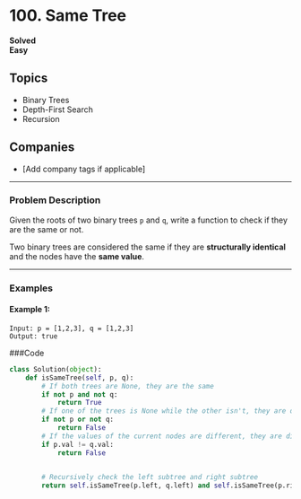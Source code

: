 # 100. Same Tree

**Solved**  
**Easy**

## Topics  
- Binary Trees  
- Depth-First Search  
- Recursion  

## Companies  
- [Add company tags if applicable]

---

### Problem Description

Given the roots of two binary trees `p` and `q`, write a function to check if they are the same or not.

Two binary trees are considered the same if they are **structurally identical** and the nodes have the **same value**.

---

### Examples

#### Example 1:
```plaintext
Input: p = [1,2,3], q = [1,2,3]
Output: true
```

###Code

```python
class Solution(object):
    def isSameTree(self, p, q):
        # If both trees are None, they are the same
        if not p and not q:
            return True
        # If one of the trees is None while the other isn't, they are different
        if not p or not q:
            return False
        # If the values of the current nodes are different, they are different trees
        if p.val != q.val:
            return False

        
        # Recursively check the left subtree and right subtree
        return self.isSameTree(p.left, q.left) and self.isSameTree(p.right, q.right)
